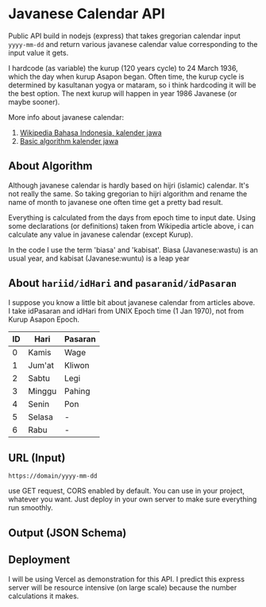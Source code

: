 <!--
 Copyright (c) 2022 jhagas
 
 This software is released under the MIT License.
 https://opensource.org/licenses/MIT
-->

# Javanese Calendar API
Public API build in nodejs (express) that takes gregorian calendar input `yyyy-mm-dd` and return various javanese calendar value corresponding to the input value it gets.

I hardcode (as variable) the kurup (120 years cycle) to 24 March 1936, which the day when kurup Asapon began. Often time, the kurup cycle is determined by kasultanan yogya or mataram, so i think hardcoding it will be the best option. The next kurup will happen in year 1986 Javanese (or maybe sooner). 

More info about javanese calendar:
1. [Wikipedia Bahasa Indonesia, kalender jawa](https://id.wikipedia.org/wiki/Kalender_Jawa)
2. [Basic algorithm kalender jawa](http://kalenderimlek.blogspot.com/2017/11/warsa-lambang-dan-windu-dalam-kalender.html)

## About Algorithm
Although javanese calendar is hardly based on hijri (islamic) calendar. It's not really the same. So taking gregorian to hijri algorithm and rename the name of month to javanese one often time get a pretty bad result.

Everything is calculated from the days from epoch time to input date. Using some declarations (or definitions) taken from Wikipedia article above, i can calculate any value in javanese calendar (except Kurup).

In the code I use the term 'biasa' and 'kabisat'. Biasa (Javanese:wastu) is an usual year, and kabisat (Javanese:wuntu) is a leap year

## About `hariid/idHari` and `pasaranid/idPasaran`
I suppose you know a little bit about javanese calendar from articles above. I take idPasaran and idHari from UNIX Epoch time (1 Jan 1970), not from Kurup Asapon Epoch.

| ID | Hari | Pasaran |
|---|---|---|
| 0 | Kamis | Wage |
| 1 | Jum'at | Kliwon |
| 2 | Sabtu | Legi |
| 3 | Minggu | Pahing |
| 4 | Senin | Pon |
| 5 | Selasa | - |
| 6 | Rabu | - |

## URL (Input)
```
https://domain/yyyy-mm-dd
```

use GET request, CORS enabled by default. You can use in your project, whatever you want.
Just deploy in your own server to make sure everything run smoothly.

## Output (JSON Schema)


## Deployment
I will be using Vercel as demonstration for this API. I predict this express server will be resource intensive (on large scale) because the number calculations it makes.